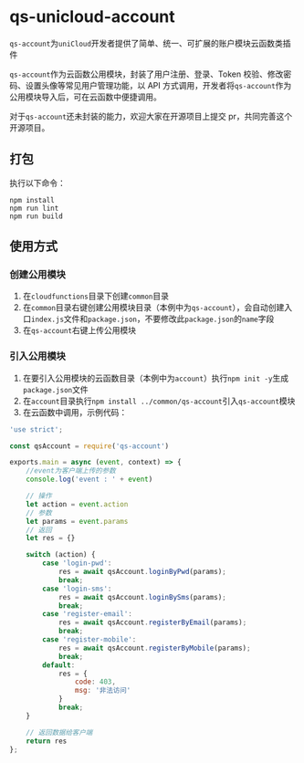 # qs-unicloud-account

`qs-account`为`uniCloud`开发者提供了简单、统一、可扩展的账户模块云函数类插件

`qs-account`作为云函数公用模块，封装了用户注册、登录、Token 校验、修改密码、设置头像等常见用户管理功能，以 API 方式调用，开发者将`qs-account`作为公用模块导入后，可在云函数中便捷调用。

对于`qs-account`还未封装的能力，欢迎大家在开源项目上提交 pr，共同完善这个开源项目。

## 打包

执行以下命令：

```npm
npm install
npm run lint
npm run build
```

## 使用方式

### 创建公用模块
1. 在`cloudfunctions`目录下创建`common`目录
2. 在`common`目录右键创建公用模块目录（本例中为`qs-account`），会自动创建入口`index.js`文件和`package.json`，不要修改此`package.json`的`name`字段
3. 在`qs-account`右键上传公用模块

### 引入公用模块
1. 在要引入公用模块的云函数目录（本例中为`account`）执行`npm init -y`生成`package.json`文件
2. 在`account`目录执行`npm install ../common/qs-account`引入`qs-account`模块
3. 在云函数中调用，示例代码：

```js
'use strict';

const qsAccount = require('qs-account')

exports.main = async (event, context) => {
	//event为客户端上传的参数
	console.log('event : ' + event)

	// 操作
	let action = event.action
	// 参数
	let params = event.params
	// 返回
	let res = {}

	switch (action) {
		case 'login-pwd':
			res = await qsAccount.loginByPwd(params);
			break;
		case 'login-sms':
			res = await qsAccount.loginBySms(params);
			break;
		case 'register-email':
			res = await qsAccount.registerByEmail(params);
			break;
		case 'register-mobile':
			res = await qsAccount.registerByMobile(params);
			break;
		default:
			res = {
				code: 403,
				msg: '非法访问'
			}
			break;
	}

	// 返回数据给客户端
	return res
};

```


